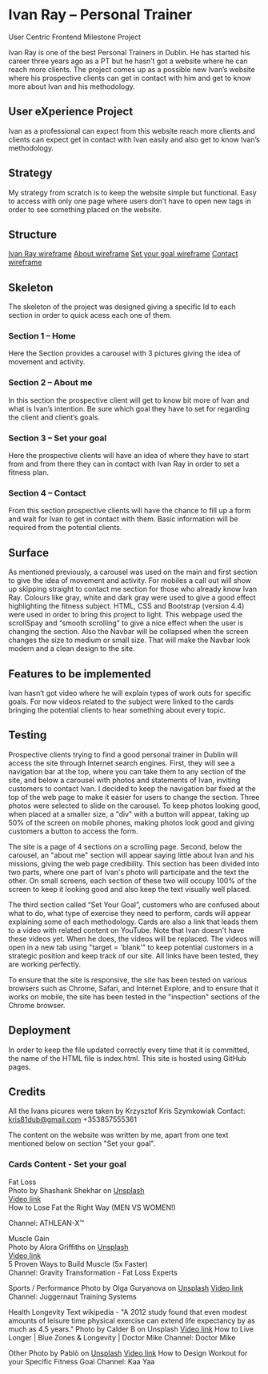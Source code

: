 # Ivan Ray – Personal Trainer
User Centric Frontend Milestone Project

Ivan Ray is one of the best Personal Trainers in Dublin. He has started his career three years ago as a PT but he
hasn’t got a website where he can reach more clients. The project comes up as a possible new Ivan’s website where
his prospective clients can get in contact with him and get to know more about Ivan and his methodology.

## User eXperience Project
Ivan as a professional can expect from this website reach more clients and clients can expect get in contact with Ivan
easily and also get to know Ivan’s methodology.

## Strategy
My strategy from scratch is to keep the website simple but functional.
Easy to access with only one page where users don’t have to open new tags in order to see something placed on the
website.
## Structure

[Ivan Ray wireframe](https://)
[About wireframe](https://)
[Set your goal wireframe](https://)
[Contact wireframe](https://)


## Skeleton
The skeleton of the project was designed giving a specific Id to each section in order to quick acess each one of
them.

### Section 1 – Home
Here the Section provides a carousel with 3 pictures giving the idea of movement and activity.

### Section 2 – About me
In this section the prospective client will get to know bit more of Ivan and what is Ivan’s intention.
Be sure which goal they have to set for regarding the client and client’s goals.

### Section 3 – Set your goal
Here the prospective clients will have an idea of where they have to start from and from there they can in contact
with Ivan Ray in order to set a fitness plan.

### Section 4 – Contact
From this section prospective clients will have the chance to fill up a form and wait for Ivan to get in contact with
them. Basic information will be required from the potential clients.

## Surface
As mentioned previously, a carousel was used on the main and first section to give the idea of movement and
activity. For mobiles a call out will show up skipping straight to contact me section for those who already know Ivan
Ray.
Colours like gray, white and dark gray were used to give a good effect highlighting the fitness subject.
HTML, CSS and Bootstrap (version 4.4) were used in order to bring this project to light.
This webpage used the scrollSpay and “smooth scrolling” to give a nice effect when the user is changing the section.
Also the Navbar will be collapsed when the screen changes the size to medium or small size. That will make the
Navbar look modern and a clean design to the site.

## Features to be implemented
Ivan hasn’t got video where he will explain types of work outs for specific goals. For now videos related to the subject were linked to the cards bringing the potential clients to hear something about every topic. 

## Testing

Prospective clients trying to find a good personal trainer in Dublin will access the site through Internet search engines.
First, they will see a navigation bar at the top, where you can take them to any section of the site, and below a 
carousel with photos and statements of Ivan, inviting customers to contact Ivan. I decided to keep the navigation bar 
fixed at the top of the web page to make it easier for users to change the section. Three photos were selected to slide 
on the carousel. To keep photos looking good, when placed at a smaller size, a "div" with a button will appear, taking up
50% of the screen on mobile phones, making photos look good and giving customers a button to access the form.

The site is a page of 4 sections on a scrolling page. Second, below the carousel, an "about me" section will 
appear saying little about Ivan and his missions, giving the web page credibility. This section has been divided 
into two parts, where one part of Ivan's photo will participate and the text the other. On small screens, each section 
of these two will occupy 100% of the screen to keep it looking good and also keep the text visually well placed.

The third section called “Set Your Goal”, customers who are confused about what to do, what type of exercise they need 
to perform, cards will appear explaining some of each methodology. Cards are also a link that leads them to a video 
with related content on YouTube. Note that Ivan doesn't have these videos yet. When he does, the videos will be replaced.
The videos will open in a new tab using "target = 'blank'" to keep potential customers in a strategic position and keep 
track of our site. All links have been tested, they are working perfectly.


To ensure that the site is responsive, the site has been tested on various browsers such as Chrome, Safari,
and Internet Explore, and to ensure that it works on mobile, the site has been tested in the "inspection" sections 
of the Chrome browser.

## Deployment
In order to keep the file updated correctly every time that it is committed, the name of the HTML file is index.html. This site is hosted using GitHub pages.

## Credits
All the Ivans picures were taken by Krzysztof Kris Szymkowiak
Contact:    kris81dub@gmail.com
            +353857555361

The content on the website was written by me, apart from one text mentioned below on section "Set your goal".

### Cards Content - Set your goal
Fat Loss<br/>
Photo by Shashank Shekhar on [Unsplash](https://unsplash.com/) <br/>
[Video link](https://www.youtube.com/watch?v=Yz7Ofr9z1co)<br/>
How to Lose Fat the Right Way (MEN VS WOMEN!)<br/>

Channel: ATHLEAN-X™


  Muscle Gain<br/>
  Photo by Alora Griffiths on [Unsplash](https://unsplash.com/) <br/>
  [Video link](https://www.youtube.com/watch?v=3tRdgFC0FhA)<br/>
  5 Proven Ways to Build Muscle (5x Faster)<br/>
  Channel: Gravity Transformation - Fat Loss Experts<br/>

  Sports / Performance
  Photo by Olga Guryanova on [Unsplash](https://unsplash.com/) 
  [Video link](https://www.youtube.com/watch?v=brPZoBC6abY)
  Channel: Juggernaut Training Systems

Health Longevity 
Text wikipedia - "A 2012 study found that even modest amounts of leisure time physical exercise can extend life expectancy by as much as 4.5 years."
Photo by Calder B on Unsplash
[Video link](https://www.youtube.com/watch?v=USNkx1i-Prs)
How to Live Longer | Blue Zones & Longevity | Doctor Mike
Channel: Doctor Mike

Other
Photo by Pablò on [Unsplash](https://unsplash.com/) 
[Video link](https://www.youtube.com/watch?v=eAght6w3kMM)
How to Design Workout for your Specific Fitness Goal
Channel: Kaa Yaa
